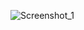 ![Screenshot_1](https://github.com/Vladik001/txt/assets/61269494/bfd1c52d-84ed-46ee-899c-9e1b26fc006c)

